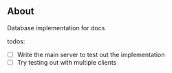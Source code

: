 ## About

Database implementation for docs

todos:
- [ ] Write the main server to test out the implementation
- [ ] Try testing out with multiple clients
